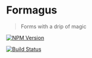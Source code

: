# Formagus
> Forms with a drip of magic

[![NPM Version][npm-image]][npm-url]

[![Build Status](https://travis-ci.org/iaroslavshvets/formagus.svg?branch=master)](https://travis-ci.org/iaroslavshvets/formagus)

<!-- Markdown link & img dfn's -->
[npm-image]: https://badge.fury.io/js/formagus.svg
[npm-url]: https://badge.fury.io/js/formagus
[npm-downloads]: https://img.shields.io/npm/dm/datadog-metrics.svg?style=flat-square
[travis-image]: https://img.shields.io/travis/dbader/node-datadog-metrics/master.svg?style=flat-square
[travis-url]: https://travis-ci.org/dbader/node-datadog-metrics
